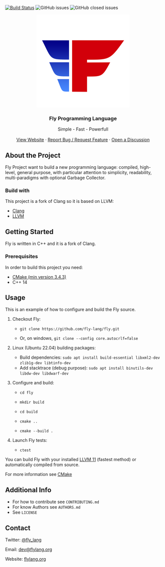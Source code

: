   [![Build Status](https://github.com/fly-lang/fly/actions/workflows/build.yml/badge.svg)](https://github.com/fly-lang/fly/actions/workflows/build.yml)
  ![GitHub issues](https://img.shields.io/github/issues-raw/fly-lang/fly?color=blue)
  ![GitHub closed issues](https://img.shields.io/github/issues-closed/fly-lang/fly?color=blue)
  <br />
<p align="center">
  <a href="https://github.com/fly-lang/fly">
    <img src="https://github.com/fly-lang/graphics/blob/main/logo/fly_logo_300.png?raw=true" alt="Logo" width="300" height="300">
  </a>

  <h3 align="center">Fly Programming Language</h3>

  <p align="center">
    Simple - Fast - Powerfull
    <br />
    <br />
    <a href="https://flylang.org">View Website</a>
    ·
    <a href="https://github.com/fly-lang/fly/issues">Report Bug / Request Feature</a>
    ·
    <a href="https://github.com/fly-lang/fly/discussions">Open a Discussion</a>
  </p>
</p>

## About the Project
Fly Project want to build a new programming language: compiled, high-level, general purpose,
with particular attention to simplicity, readability, multi-paradigms with optional Garbage Collector.

### Build with
This project is a fork of Clang so it is based on LLVM:
- [Clang](https://clang.llvm.org/)
- [LLVM](https://llvm.org/)

## Getting Started
Fly is written in C++ and it is a fork of Clang.

### Prerequisites
In order to build this project you need:
- [CMake (min version 3.4.3)](https://cmake.org)
- C++ 14

## Usage
This is an example of how to configure and build the Fly source.
1. Checkout Fly:
    
    * ``git clone https://github.com/fly-lang/fly.git``
   
    * Or, on windows, ``git clone --config core.autocrlf=false``
2. Linux (Ubuntu 22.04) building packages:
    
   * Build dependencies: ``sudo apt install build-essential libxml2-dev zlib1g-dev libtinfo-dev``
   * Add stacktrace (debug purpose): ``sudo apt install binutils-dev libdw-dev libdwarf-dev``

3. Configure and build:
   
   * ``cd fly``

   * ``mkdir build``

   * ``cd build``

   * ``cmake ..``
     
   * ``cmake --build . ``
   
4. Launch Fly tests:
   
   * ``ctest``

You can build Fly with your installed [LLVM 11](https://github.com/llvm/llvm-project) (fastest method) or automatically 
compiled from source.

For more information see [CMake](https://llvm.org/docs/CMake.html)

## Additional Info
- For how to contribute see `CONTRIBUTING.md`
- For know Authors see `AUTHORS.md`
- See `LICENSE`

## Contact
Twitter: [@fly_lang](https://twitter.com/fly_lang)

Email: [dev@flylang.org](mailto:dev@flylang.org)

Website: [flylang.org](https://flylang.org)
 

